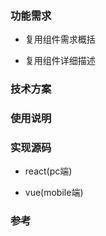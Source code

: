 
### 功能需求  
- 复用组件需求概括  

- 复用组件详细描述  

### 技术方案  

### 使用说明  

### 实现源码  
- react(pc端)  

- vue(mobile端)  

### 参考  
